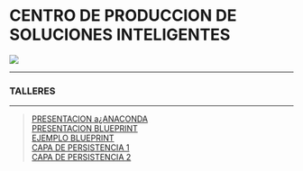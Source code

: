 # CENTRO DE PRODUCCION DE SOLUCIONES INTELIGENTES
<link href="http://siomi.datasena.com/analitica/Estilo.css" rel="stylesheet" type="text/css" />

<img src="https://blogger.googleusercontent.com/img/a/AVvXsEimdqxynaYJeDRuTUp3lzEWFnnQSC2KTVSxvnV70I2eZ5tOCfjwdNnExSTSm2tCf1xBFHVHwsN80OCpDCO0J80UTNWxPC86s7s5aB8rnizg7guNowqTxhr5Fd9WH48n7pn8uLZNFTgXuSGUH6BNncmfQEpOz9pAe_T0zD8n2-aGZk8-C_l6GWk-aq60fQ=s960">
<br>
<HR><H3>TALLERES</H3><HR>



<!-- > -<a href="https://github.com/Jfegasu/CPSI/blob/main/APIREST.md">CONSUMIR SERVICIOS APIRESTS</a><BR> -->
>[PRESENTACION a¿ANACONDA](https://t.ly/vtjWT)<BR>
>[PRESENTACION BLUEPRINT](http://t.ly/5jry2)<BR>
><a href="https://t.ly/5qqlo">EJEMPLO BLUEPRINT</a><BR>
>[CAPA DE PERSISTENCIA 1](https://t.ly/G3emX)<BR>
>[CAPA DE PERSISTENCIA 2](https://t.ly/sI2bD)<BR>


</ul>
 
